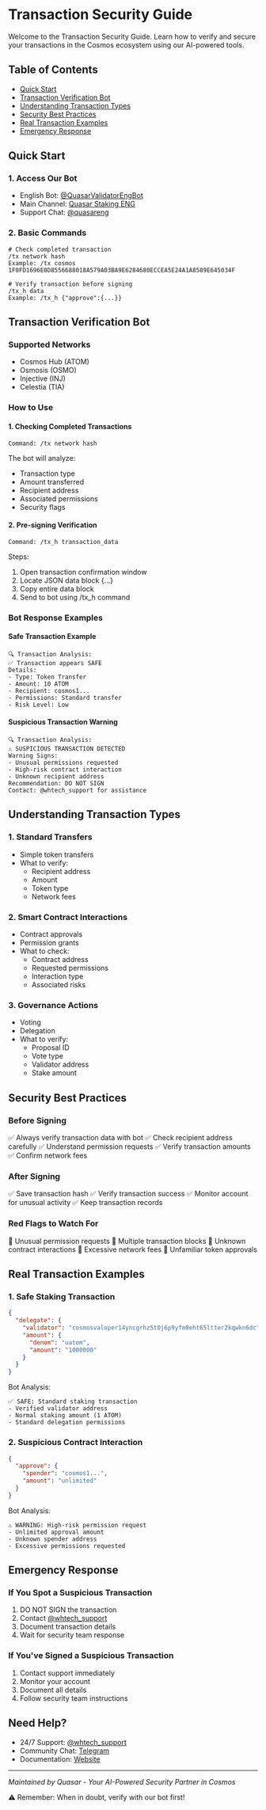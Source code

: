# Transaction Security Guide

Welcome to the Transaction Security Guide. Learn how to verify and secure your transactions in the Cosmos ecosystem using our AI-powered tools.

## Table of Contents
- [Quick Start](#quick-start)
- [Transaction Verification Bot](#transaction-verification-bot)
- [Understanding Transaction Types](#understanding-transaction-types)
- [Security Best Practices](#security-best-practices)
- [Real Transaction Examples](#real-transaction-examples)
- [Emergency Response](#emergency-response)

## Quick Start

### 1. Access Our Bot
- English Bot: [@QuasarValidatorEngBot](https://t.me/QuasarValidatorEngBot)
- Main Channel: [Quasar Staking ENG](https://t.me/quasarstakingeng)
- Support Chat: [@quasareng](https://t.me/quasareng)

### 2. Basic Commands
```
# Check completed transaction
/tx network hash
Example: /tx cosmos 1F0FD1696E0D8556688018A579A03BA9E6284680ECCEA5E24A1A8589E645034F

# Verify transaction before signing
/tx_h data
Example: /tx_h {"approve":{...}}
```

## Transaction Verification Bot

### Supported Networks
- Cosmos Hub (ATOM)
- Osmosis (OSMO)
- Injective (INJ)
- Celestia (TIA)

### How to Use

#### 1. Checking Completed Transactions
```
Command: /tx network hash
```
The bot will analyze:
- Transaction type
- Amount transferred
- Recipient address
- Associated permissions
- Security flags

#### 2. Pre-signing Verification
```
Command: /tx_h transaction_data
```
Steps:
1. Open transaction confirmation window
2. Locate JSON data block {...}
3. Copy entire data block
4. Send to bot using /tx_h command

### Bot Response Examples

#### Safe Transaction Example
```
🔍 Transaction Analysis:
✅ Transaction appears SAFE
Details:
- Type: Token Transfer
- Amount: 10 ATOM
- Recipient: cosmos1...
- Permissions: Standard transfer
- Risk Level: Low
```

#### Suspicious Transaction Warning
```
🔍 Transaction Analysis:
⚠️ SUSPICIOUS TRANSACTION DETECTED
Warning Signs:
- Unusual permissions requested
- High-risk contract interaction
- Unknown recipient address
Recommendation: DO NOT SIGN
Contact: @whtech_support for assistance
```

## Understanding Transaction Types

### 1. Standard Transfers
- Simple token transfers
- What to verify:
  - Recipient address
  - Amount
  - Token type
  - Network fees

### 2. Smart Contract Interactions
- Contract approvals
- Permission grants
- What to check:
  - Contract address
  - Requested permissions
  - Interaction type
  - Associated risks

### 3. Governance Actions
- Voting
- Delegation
- What to verify:
  - Proposal ID
  - Vote type
  - Validator address
  - Stake amount

## Security Best Practices

### Before Signing
✅ Always verify transaction data with bot
✅ Check recipient address carefully
✅ Understand permission requests
✅ Verify transaction amounts
✅ Confirm network fees

### After Signing
✅ Save transaction hash
✅ Verify transaction success
✅ Monitor account for unusual activity
✅ Keep transaction records

### Red Flags to Watch For
🚫 Unusual permission requests
🚫 Multiple transaction blocks
🚫 Unknown contract interactions
🚫 Excessive network fees
🚫 Unfamiliar token approvals

## Real Transaction Examples

### 1. Safe Staking Transaction
```json
{
  "delegate": {
    "validator": "cosmosvaloper14yncgrhz5t0j6p9yfm0eht65ltter2kqwkn6dc",
    "amount": {
      "denom": "uatom",
      "amount": "1000000"
    }
  }
}
```
Bot Analysis:
```
✅ SAFE: Standard staking transaction
- Verified validator address
- Normal staking amount (1 ATOM)
- Standard delegation permissions
```

### 2. Suspicious Contract Interaction
```json
{
  "approve": {
    "spender": "cosmos1...",
    "amount": "unlimited"
  }
}
```
Bot Analysis:
```
⚠️ WARNING: High-risk permission request
- Unlimited approval amount
- Unknown spender address
- Excessive permissions requested
```

## Emergency Response

### If You Spot a Suspicious Transaction
1. DO NOT SIGN the transaction
2. Contact [@whtech_support](https://t.me/whtech_support)
3. Document transaction details
4. Wait for security team response

### If You've Signed a Suspicious Transaction
1. Contact support immediately
2. Monitor your account
3. Document all details
4. Follow security team instructions

## Need Help?
- 24/7 Support: [@whtech_support](https://t.me/whtech_support)
- Community Chat: [Telegram](https://t.me/quasarstakingeng)
- Documentation: [Website](https://quasarstaking.ai)

---

*Maintained by Quasar - Your AI-Powered Security Partner in Cosmos*

⚠️ Remember: When in doubt, verify with our bot first!
